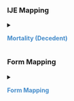 
### IJE Mapping

<style>
 .context-menu {cursor: context-menu; color: #438bca;}
 .context-menu:hover {opacity: 0.5;}
</style>
<details>

<summary>

<strong class='context-menu'> Mortality (Decedent) </strong>

</summary>
<table class='grid'>
<thead>
  <tr>
    <th style='text-align: center'><strong>Use Case</strong></th>
    <th><strong>#</strong></th>
    <th><strong>Description</strong></th>
    <th><strong>IJE Name</strong></th>
    <th><strong>Field</strong></th>
    <th><strong>Type</strong></th>
    <th><strong>Value Set/Comments</strong></th>
  </tr>
</thead>
<tbody>
<tr>
  <td style='text-align: center'>Mortality</td>
  <td>176</td>
  <td>County of Injury - literal</td>
  <td>COUNTYTEXT_I</td>
  <td>address.district</td>
  <td>string</td>
  <td>-</td>
</tr>
<tr>
  <td style='text-align: center'>Mortality</td>
  <td>177</td>
  <td>County of Injury code</td>
  <td>COUNTYCODE_I</td>
  <td>address.district.extension[districtCode].value</td>
  <td>integer</td>
  <td>see <a href='usage.html#county-codes'>CountyCodes</a></td>
</tr>
<tr>
  <td style='text-align: center'>Mortality</td>
  <td>178</td>
  <td>Town/city of Injury - literal</td>
  <td>CITYTEXT_I</td>
  <td>address.city</td>
  <td>string</td>
  <td>-</td>
</tr>
<tr>
  <td style='text-align: center'>Mortality</td>
  <td>179</td>
  <td>Town/city of Injury code</td>
  <td>CITYCODE_I</td>
  <td>address.city.extension[cityCode].value</td>
  <td>integer</td>
  <td>see <a href='usage.html#city-codes'>CityCodes</a></td>
</tr>
<tr>
  <td style='text-align: center'>Mortality</td>
  <td>180</td>
  <td>State, U.S. Territory or Canadian Province of Injury - code</td>
  <td>STATECODE_I</td>
  <td>address.state</td>
  <td>string</td>
  <td><a href='https://hl7.org/fhir/us/vr-common-library/2024Jan/ValueSet-ValueSet-states-territories-provinces-vr.html'>ValueSetStatesTerritoriesAndProvincesVitalRecords</a></td>
</tr>
<tr>
  <td style='text-align: center'>Mortality</td>
  <td>181</td>
  <td>Place of injury. Longitude</td>
  <td>LONG_I</td>
  <td>position.longitude</td>
  <td>float</td>
  <td>-</td>
</tr>
<tr>
  <td style='text-align: center'>Mortality</td>
  <td>182</td>
  <td>Place of injury. Latitude</td>
  <td>LAT_I</td>
  <td>position.latitude</td>
  <td>float</td>
  <td>-</td>
</tr>
<tr>
  <td style='text-align: center'>Mortality</td>
  <td>237</td>
  <td>State, U.S. Territory or Canadian Province of Injury - literal</td>
  <td>STINJURY</td>
  <td>address.state (expanded from 2 letter code)</td>
  <td>string</td>
  <td>See <a href='usage.html#state-literals'>StateLiterals</a></td>
</tr>

</tbody>
</table>

</details>
<p></p>

### Form Mapping
<details>

<summary>

<strong class='context-menu' >Form Mapping</strong>

</summary>
<table class='grid'>
<thead>
  <tr>
    <th style='text-align: center'><strong>Item #</strong></th>
    <th><strong>Form Field</strong></th>
    <th><strong>FHIR Profile Field</strong></th>
    <th><strong>Reference</strong></th>
  </tr>
</thead>
<tbody>
<tr>
  <td style='text-align: center'>42</td>
  <td>Location of Injury</td>
  <td>address</td>
  <td><a href='https://www.cdc.gov/nchs/data/dvs/DEATH11-03final-ACC.pdf'> Certificate of Death</a></td>
</tr>
</tbody>
</table>
